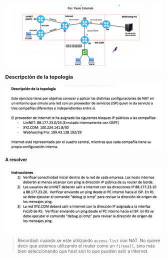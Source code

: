 
![](_anexos_/Screenshot%20from%202024-01-01%2009-57-09.png)

### Descripción de la topología
![](_anexos_/Screenshot%20from%202024-01-01%2010-07-46.png)

#### A resolver

![](_anexos_/Screenshot%20from%202024-01-01%2010-08-33.png)

> Recordad: cuando se este utilizando `access-list` con NAT. No quiere decir que estemos utilizando el router como un `firewall`, sino más bien seleccionando que host son lo que pueden salir a internet.

